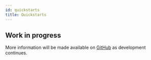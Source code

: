 ```yaml
---
id: quickstarts
title: Quickstarts
---
```


## Work in progress

More information will be made available on [GitHub](https://github.com/animeshon) as development continues.
